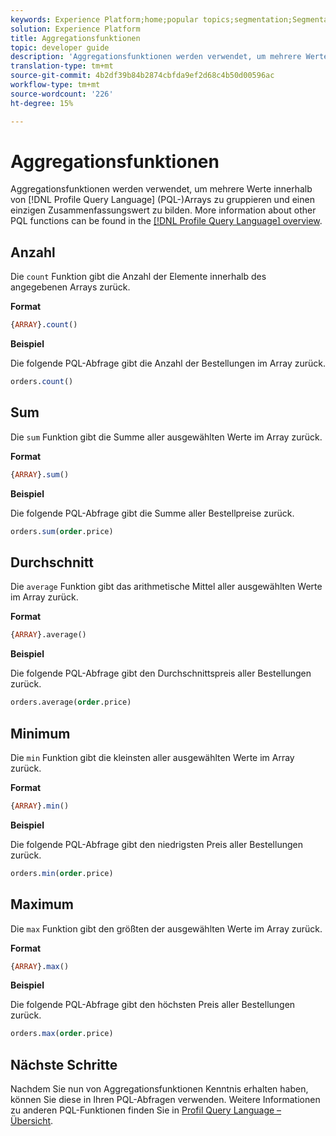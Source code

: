 ```yaml
---
keywords: Experience Platform;home;popular topics;segmentation;Segmentation;Segmentation Service;pql;PQL;Profile Query Language;aggregation functions;aggregation;
solution: Experience Platform
title: Aggregationsfunktionen
topic: developer guide
description: 'Aggregationsfunktionen werden verwendet, um mehrere Werte in PQL-Arrays (Profil Abfrage Language) zu gruppieren und so einen Zusammenfassungswert zu bilden. '
translation-type: tm+mt
source-git-commit: 4b2df39b84b2874cbfda9ef2d68c4b50d00596ac
workflow-type: tm+mt
source-wordcount: '226'
ht-degree: 15%

---
```



# Aggregationsfunktionen

Aggregationsfunktionen werden verwendet, um mehrere Werte innerhalb von [!DNL Profile Query Language] (PQL-)Arrays zu gruppieren und einen einzigen Zusammenfassungswert zu bilden. More information about other PQL functions can be found in the [[!DNL Profile Query Language] overview](./overview.md).

## Anzahl

Die `count` Funktion gibt die Anzahl der Elemente innerhalb des angegebenen Arrays zurück.

**Format**

```sql
{ARRAY}.count()
```

**Beispiel**

Die folgende PQL-Abfrage gibt die Anzahl der Bestellungen im Array zurück.

```sql
orders.count()
```

## Sum

Die `sum` Funktion gibt die Summe aller ausgewählten Werte im Array zurück.

**Format**

```sql
{ARRAY}.sum()
```

**Beispiel**

Die folgende PQL-Abfrage gibt die Summe aller Bestellpreise zurück.

```sql
orders.sum(order.price)
```

## Durchschnitt

Die `average` Funktion gibt das arithmetische Mittel aller ausgewählten Werte im Array zurück.

**Format**

```sql
{ARRAY}.average()
```

**Beispiel**

Die folgende PQL-Abfrage gibt den Durchschnittspreis aller Bestellungen zurück.

```sql
orders.average(order.price)
```

## Minimum

Die `min` Funktion gibt die kleinsten aller ausgewählten Werte im Array zurück.

**Format**

```sql
{ARRAY}.min()
```

**Beispiel**

Die folgende PQL-Abfrage gibt den niedrigsten Preis aller Bestellungen zurück.

```sql
orders.min(order.price)
```

## Maximum

Die `max` Funktion gibt den größten der ausgewählten Werte im Array zurück.

**Format**

```sql
{ARRAY}.max()
```

**Beispiel**

Die folgende PQL-Abfrage gibt den höchsten Preis aller Bestellungen zurück.

```sql
orders.max(order.price)
```

## Nächste Schritte

Nachdem Sie nun von Aggregationsfunktionen Kenntnis erhalten haben, können Sie diese in Ihren PQL-Abfragen verwenden. Weitere Informationen zu anderen PQL-Funktionen finden Sie in [Profil Query Language – Übersicht](./overview.md).
